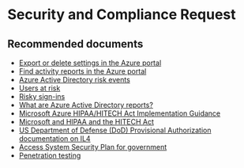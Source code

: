 <properties
	pageTitle="azure security and compliance request"
	description="azure security and compliance request"
	service="azure-subscription-management"
	resource="subscription-management"
	authors="prdasneo"
	displayOrder=""
	selfHelpType="generic"
	supportTopicIds="32454936,32611254,32607560"
	resourceTags=""
	productPesIds="15660"
	cloudEnvironments="public"
	articleId="5b0fd4a5-6959-4934-9682-642c9a2c9e72"
/>

# Security and Compliance Request

## **Recommended documents**

* [Export or delete settings in the Azure portal](https://docs.microsoft.com/azure/azure-portal/azure-portal-export-delete-settings)<br>
* [Find activity reports in the Azure portal](https://docs.microsoft.com/azure/active-directory/reports-monitoring/howto-find-activity-reports)<br>
* [Azure Active Directory risk events](https://docs.microsoft.com/azure/active-directory/reports-monitoring/concept-risk-events)<br>
* [Users at risk](https://docs.microsoft.com/azure/active-directory/reports-monitoring/concept-user-at-risk)<br>
* [Risky sign-ins](https://docs.microsoft.com/azure/active-directory/reports-monitoring/concept-risky-sign-ins)<br>
* [What are Azure Active Directory reports?](https://docs.microsoft.com/azure/active-directory/reports-monitoring/overview-reports)<br>
* [Microsoft Azure HIPAA/HITECH Act Implementation Guidance](https://gallery.technet.microsoft.com/Azure-HIPAAHITECH-Act-1d27efb0)<br>
* [Microsoft and HIPAA and the HITECH Act](https://www.microsoft.com/trustcenter/compliance/hipaa)<br>
* [US Department of Defense (DoD) Provisional Authorization documentation on IL4](https://www.microsoft.com/trustcenter/compliance/disa)<br>
* [Access System Security Plan for government](https://marketplace.fedramp.gov/#/product/azure-government?sort=productName&productNameSearch=azure)<br>
* [Penetration testing](https://docs.microsoft.com/azure/security/azure-security-pen-testing)<br>
